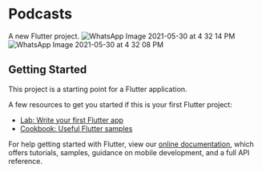 # Podcasts

A new Flutter project.
![WhatsApp Image 2021-05-30 at 4 32 14 PM](https://user-images.githubusercontent.com/55048169/120101792-6f69e280-c165-11eb-8b4a-49f4202a9ac4.jpeg)![WhatsApp Image 2021-05-30 at 4 32 08 PM](https://user-images.githubusercontent.com/55048169/120101788-6a0c9800-c165-11eb-84b6-a13a72654638.jpeg)


## Getting Started

This project is a starting point for a Flutter application.

A few resources to get you started if this is your first Flutter project:

- [Lab: Write your first Flutter app](https://flutter.dev/docs/get-started/codelab)
- [Cookbook: Useful Flutter samples](https://flutter.dev/docs/cookbook)

For help getting started with Flutter, view our
[online documentation](https://flutter.dev/docs), which offers tutorials,
samples, guidance on mobile development, and a full API reference.
